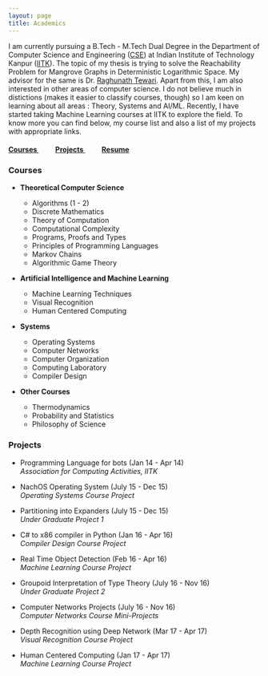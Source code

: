 ```yaml
---
layout: page
title: Academics
---
```

<link rel="stylesheet" href="/font-awesome-4.7.0/css/font-awesome.min.css">
<link rel="stylesheet" href="/acads.css">

I am currently pursuing a B.Tech - M.Tech Dual Degree in the Department of Computer Science and Engineering ([CSE](cse.iitk.ac.in)) at Indian Institute of Technology Kanpur ([IITK](iitk.ac.in)). The topic of my thesis is trying to solve the Reachability Problem for Mangrove Graphs in Deterministic Logarithmic Space. My advisor for the same is Dr. [Raghunath Tewari](cse.iitk.ac.in/users/rtewari). Apart from this, I am also interested in other areas of computer science. I do not believe much in distictions (makes it easier to classify courses, though) so I am keen on learning about all areas : Theory, Systems and AI/ML. Recently, I have started taking Machine Learning courses at IITK to explore the field. To know more you can find below, my course list and also a list of my projects with appropriate links.

<h4> <a class="toplink" href="#Courses"> Courses </a> &nbsp &nbsp &nbsp &nbsp &nbsp  <a class="toplink" href="#Projects"> Projects </a> &nbsp &nbsp &nbsp &nbsp &nbsp  <a href="/resume.pdf" target="\_blank"> Resume </a> </h4>

<div id="Courses"> <h3> Courses </h3> </div>

- **Theoretical Computer Science**
    * Algorithms (1 - 2)
    * Discrete Mathematics
    * Theory of Computation
    * Computational Complexity
    * Programs, Proofs and Types
    * Principles of Programming Languages
    * Markov Chains
    * Algorithmic Game Theory

- **Artificial Intelligence and Machine Learning**
    * Machine Learning Techniques
    * Visual Recognition
    * Human Centered Computing

- **Systems**
    * Operating Systems
    * Computer Networks
    * Computer Organization
    * Computing Laboratory
    * Compiler Design

- **Other Courses**
    * Thermodynamics
    * Probability and Statistics
    * Philosophy of Science



<div id="Projects"> <h3> Projects </h3> </div>

* Programming Language for bots (Jan 14 - Apr 14) <span>
<a class="projlink" href="https://github.com/divush/ACA-Project" target="\_blank"> <i class="fa fa-github" aria-hidden="true"> </i> </a> </span> <br />
<i>Association for Computing Activities, IITK</i>

* NachOS Operating System (July 15 - Dec 15) <span>
<a class="projlink" href="https://github.com/divush/OS-Assignments" target="\_blank"> <i class="fa fa-github" aria-hidden="true"> </i> </a> </span> <br />
<i>Operating Systems Course Project</i>

* Partitioning into Expanders (July 15 - Dec 15) <span>
<a class="projlink" href="http://home.iitk.ac.in/~divush/cs395a/report.pdf" target="\_blank"> <i class="fa fa-file-pdf-o" aria-hidden="true"> </i> </a> </span> <br />
<i>Under Graduate Project 1</i>

* C# to x86 compiler in Python (Jan 16 - Apr 16) <span>
<a class="projlink" href="https://github.com/divush/csharp-compiler" target="\_blank"> <i class="fa fa-github" aria-hidden="true"> </i> </a> </span> <br />
<i> Compiler Design Course Project </i>

* Real Time Object Detection (Feb 16 - Apr 16) <span>
<a class="projlink" href="https://github.com/divush/MLT-Project" target="\_blank"> <i class="fa fa-github" aria-hidden="true"> </i> </a> </span> <br />
<i> Machine Learning Course Project </i>

* Groupoid Interpretation of Type Theory (July 16 - Nov 16) <span>
<a class="projlink" href="http://home.iitk.ac.in/~divush/cs498a/report.pdf" target="\_blank"> <i class="fa fa-file-pdf-o" aria-hidden="true"> </i></a> </span> <br />
<i> Under Graduate Project 2</i>

* Computer Networks Projects (July 16 - Nov 16) <span>
<a class="projlink" href="https://bitbucket.org/divyanshu_shende/cs425-projects" target="\_blank"> <i class="fa fa-bitbucket" aria-hidden="true"></i> </a> </span> <br />
<i> Computer Networks Course Mini-Projects </i>

* Depth Recognition using Deep Network (Mar 17 - Apr 17) <span>
<a class="projlink" href="https://github.com/divush/Visual-Recognition-Project" target="\_blank"> <i class="fa fa-github" aria-hidden="true"> </i> </a> </span> <br />
<i> Visual Recognition Course Project </i>

* Human Centered Computing (Jan 17 - Apr 17) <span>
<a class="projlink" href="https://bitbucket.org/divyanshu_shende/human-centered-computing" target="\_blank"> <i class="fa fa-bitbucket" aria-hidden="true"></i> </a> </span> <br />
<i> Machine Learning Course Project </i>
